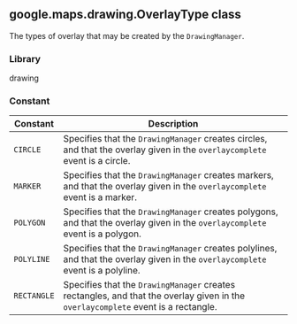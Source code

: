 <h2 id="OverlayType">
google.maps.drawing.OverlayType
class
</h2><p>The types of overlay that may be created by the <code>DrawingManager</code>.</p><h3 id="devsite_header_331">Library</h3><p>drawing</p><h3 id="devsite_header_332">Constant</h3><table summary="class OverlayType - Constants" width="100%">
<thead>
<tr><th>Constant</th>
<th>Description</th>
</tr></thead>
<tbody>
<tr>
<td><code>CIRCLE</code></td>
<td>Specifies that the <code>DrawingManager</code> creates circles, and that the overlay given in the <code>overlaycomplete</code> event is a circle.</td>
</tr>
<tr>
<td><code>MARKER</code></td>
<td>Specifies that the <code>DrawingManager</code> creates markers, and that the overlay given in the <code>overlaycomplete</code> event is a marker.</td>
</tr>
<tr>
<td><code>POLYGON</code></td>
<td>Specifies that the <code>DrawingManager</code> creates polygons, and that the overlay given in the <code>overlaycomplete</code> event is a polygon.</td>
</tr>
<tr>
<td><code>POLYLINE</code></td>
<td>Specifies that the <code>DrawingManager</code> creates polylines, and that the overlay given in the <code>overlaycomplete</code> event is a polyline.</td>
</tr>
<tr>
<td><code>RECTANGLE</code></td>
<td>Specifies that the <code>DrawingManager</code> creates rectangles, and that the overlay given in the <code>overlaycomplete</code> event is a rectangle.</td>
</tr>
</tbody>
</table>